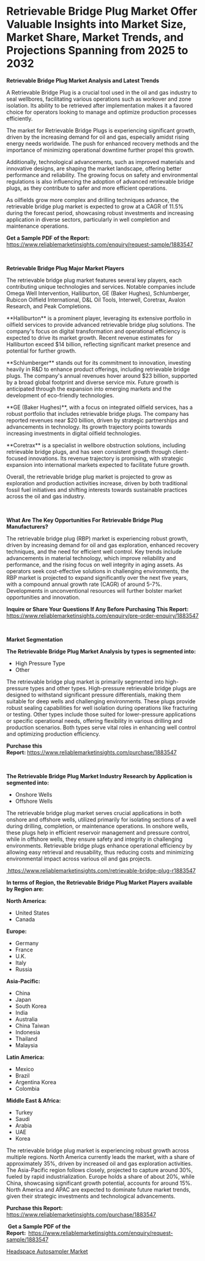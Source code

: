 <p><h1>Retrievable Bridge Plug Market Offer Valuable Insights into Market Size, Market Share, Market Trends, and Projections Spanning from 2025 to 2032</h1></p><p><strong>Retrievable Bridge Plug Market Analysis and Latest Trends</strong></p>
<p><p>A Retrievable Bridge Plug is a crucial tool used in the oil and gas industry to seal wellbores, facilitating various operations such as workover and zone isolation. Its ability to be retrieved after implementation makes it a favored choice for operators looking to manage and optimize production processes efficiently. </p><p>The market for Retrievable Bridge Plugs is experiencing significant growth, driven by the increasing demand for oil and gas, especially amidst rising energy needs worldwide. The push for enhanced recovery methods and the importance of minimizing operational downtime further propel this growth. </p><p>Additionally, technological advancements, such as improved materials and innovative designs, are shaping the market landscape, offering better performance and reliability. The growing focus on safety and environmental regulations is also influencing the adoption of advanced retrievable bridge plugs, as they contribute to safer and more efficient operations. </p><p>As oilfields grow more complex and drilling techniques advance, the retrievable bridge plug market is expected to grow at a CAGR of 11.5% during the forecast period, showcasing robust investments and increasing application in diverse sectors, particularly in well completion and maintenance operations.</p></p>
<p><strong>Get a Sample PDF of the Report:&nbsp;</strong> <a href="https://www.reliablemarketinsights.com/enquiry/request-sample/1883547?utm_campaign=2643&utm_medium=2&utm_source=Github&utm_content=ia&utm_term=22022025&utm_id=retrievable-bridge-plug">https://www.reliablemarketinsights.com/enquiry/request-sample/1883547</a></p>
<p>&nbsp;</p>
<p><strong>Retrievable Bridge Plug Major Market Players</strong></p>
<p><p>The retrievable bridge plug market features several key players, each contributing unique technologies and services. Notable companies include Omega Well Intervention, Halliburton, GE (Baker Hughes), Schlumberger, Rubicon Oilfield International, D&L Oil Tools, Interwell, Coretrax, Avalon Research, and Peak Completions.</p><p>**Halliburton** is a prominent player, leveraging its extensive portfolio in oilfield services to provide advanced retrievable bridge plug solutions. The company's focus on digital transformation and operational efficiency is expected to drive its market growth. Recent revenue estimates for Halliburton exceed $14 billion, reflecting significant market presence and potential for further growth.</p><p>**Schlumberger** stands out for its commitment to innovation, investing heavily in R&D to enhance product offerings, including retrievable bridge plugs. The company's annual revenues hover around $23 billion, supported by a broad global footprint and diverse service mix. Future growth is anticipated through the expansion into emerging markets and the development of eco-friendly technologies.</p><p>**GE (Baker Hughes)**, with a focus on integrated oilfield services, has a robust portfolio that includes retrievable bridge plugs. The company has reported revenues near $20 billion, driven by strategic partnerships and advancements in technology. Its growth trajectory points towards increasing investments in digital oilfield technologies.</p><p>**Coretrax** is a specialist in wellbore obstruction solutions, including retrievable bridge plugs, and has seen consistent growth through client-focused innovations. Its revenue trajectory is promising, with strategic expansion into international markets expected to facilitate future growth.</p><p>Overall, the retrievable bridge plug market is projected to grow as exploration and production activities increase, driven by both traditional fossil fuel initiatives and shifting interests towards sustainable practices across the oil and gas industry.</p></p>
<p>&nbsp;</p>
<p><strong>What Are The Key Opportunities For Retrievable Bridge Plug Manufacturers?</strong></p>
<p><p>The retrievable bridge plug (RBP) market is experiencing robust growth, driven by increasing demand for oil and gas exploration, enhanced recovery techniques, and the need for efficient well control. Key trends include advancements in material technology, which improve reliability and performance, and the rising focus on well integrity in aging assets. As operators seek cost-effective solutions in challenging environments, the RBP market is projected to expand significantly over the next five years, with a compound annual growth rate (CAGR) of around 5-7%. Developments in unconventional resources will further bolster market opportunities and innovation.</p></p>
<p><strong>Inquire or Share Your Questions If Any Before Purchasing This Report:</strong> <a href="https://www.reliablemarketinsights.com/enquiry/pre-order-enquiry/1883547?utm_campaign=2643&utm_medium=2&utm_source=Github&utm_content=ia&utm_term=22022025&utm_id=retrievable-bridge-plug">https://www.reliablemarketinsights.com/enquiry/pre-order-enquiry/1883547</a></p>
<p>&nbsp;</p>
<p><strong>Market Segmentation</strong></p>
<p><strong>The Retrievable Bridge Plug Market Analysis by types is segmented into:</strong></p>
<p><ul><li>High Pressure Type</li><li>Other</li></ul></p>
<p><p>The retrievable bridge plug market is primarily segmented into high-pressure types and other types. High-pressure retrievable bridge plugs are designed to withstand significant pressure differentials, making them suitable for deep wells and challenging environments. These plugs provide robust sealing capabilities for well isolation during operations like fracturing or testing. Other types include those suited for lower-pressure applications or specific operational needs, offering flexibility in various drilling and production scenarios. Both types serve vital roles in enhancing well control and optimizing production efficiency.</p></p>
<p><strong>Purchase this Report:&nbsp;</strong><a href="https://www.reliablemarketinsights.com/purchase/1883547?utm_campaign=2643&utm_medium=2&utm_source=Github&utm_content=ia&utm_term=22022025&utm_id=retrievable-bridge-plug">https://www.reliablemarketinsights.com/purchase/1883547</a></p>
<p>&nbsp;</p>
<p><strong>The Retrievable Bridge Plug Market Industry Research by Application is segmented into:</strong></p>
<p><ul><li>Onshore Wells</li><li>Offshore Wells</li></ul></p>
<p><p>The retrievable bridge plug market serves crucial applications in both onshore and offshore wells, utilized primarily for isolating sections of a well during drilling, completion, or maintenance operations. In onshore wells, these plugs help in efficient reservoir management and pressure control, while in offshore wells, they ensure safety and integrity in challenging environments. Retrievable bridge plugs enhance operational efficiency by allowing easy retrieval and reusability, thus reducing costs and minimizing environmental impact across various oil and gas projects.</p></p>
<p><a href="https://www.reliablemarketinsights.com/retrievable-bridge-plug-r1883547?utm_campaign=2643&utm_medium=2&utm_source=Github&utm_content=ia&utm_term=22022025&utm_id=retrievable-bridge-plug">&nbsp;https://www.reliablemarketinsights.com/retrievable-bridge-plug-r1883547</a></p>
<p><strong>In terms of Region, the Retrievable Bridge Plug Market Players available by Region are:</strong></p>
<p>
    <p> <strong> North America: </strong>
        <ul>
            <li>United States</li>
            <li>Canada</li>
        </ul>
        </p> 
    <p> <strong> Europe: </strong>
        <ul>
            <li>Germany</li>
            <li>France</li>
            <li>U.K.</li>
            <li>Italy</li>
            <li>Russia</li>
        </ul>
        </p> 
    <p> <strong> Asia-Pacific: </strong>
        <ul>
            <li>China</li>
            <li>Japan</li>
            <li>South Korea</li>
            <li>India</li>
            <li>Australia</li>
            <li>China Taiwan</li>
            <li>Indonesia</li>
            <li>Thailand</li>
            <li>Malaysia</li>
        </ul>
        </p> 
    <p> <strong> Latin America: </strong>
        <ul>
            <li>Mexico</li>
            <li>Brazil</li>
            <li>Argentina Korea</li>
            <li>Colombia</li>
        </ul>
        </p> 
    <p> <strong> Middle East & Africa: </strong>
        <ul>
            <li>Turkey</li>
            <li>Saudi</li>
            <li>Arabia</li>
            <li>UAE</li>
            <li>Korea</li>
        </ul>
    </p>
    </p>
<p><p>The retrievable bridge plug market is experiencing robust growth across multiple regions. North America currently leads the market, with a share of approximately 35%, driven by increased oil and gas exploration activities. The Asia-Pacific region follows closely, projected to capture around 30%, fueled by rapid industrialization. Europe holds a share of about 20%, while China, showcasing significant growth potential, accounts for around 15%. North America and APAC are expected to dominate future market trends, given their strategic investments and technological advancements.</p></p>
<p><strong>Purchase this Report: </strong><a href="https://www.reliablemarketinsights.com/purchase/1883547?utm_campaign=2643&utm_medium=2&utm_source=Github&utm_content=ia&utm_term=22022025&utm_id=retrievable-bridge-plug">https://www.reliablemarketinsights.com/purchase/1883547</a></p>
<p>&nbsp;<strong>Get a Sample PDF of the Report:&nbsp;&nbsp;</strong><a href="https://www.reliablemarketinsights.com/enquiry/request-sample/1883547?utm_campaign=2643&utm_medium=2&utm_source=Github&utm_content=ia&utm_term=22022025&utm_id=retrievable-bridge-plug">https://www.reliablemarketinsights.com/enquiry/request-sample/1883547</a></p>
<p><strong></strong></p>
<p><p><a href="https://github.com/ahmalaloanne/Market-Research-Report-List-1/blob/main/headspace-autosampler-market.md?utm_campaign=2643&utm_medium=2&utm_source=Github&utm_content=ia&utm_term=22022025&utm_id=retrievable-bridge-plug">Headspace Autosampler Market</a></p></p>
